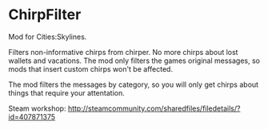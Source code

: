 # ChirpFilter

Mod for Cities:Skylines.

Filters non-informative chirps from chirper. No more chirps about lost wallets and vacations. The mod only filters the games original messages, so mods that insert custom chirps won't be affected. 

The mod filters the messages by category, so you will only get chirps about things that require your attentation. 

Steam workshop: http://steamcommunity.com/sharedfiles/filedetails/?id=407871375
